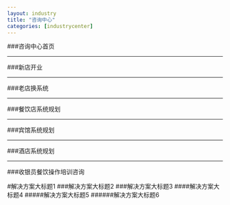 ```yaml
---
layout: industry
title: "咨询中心"
categories: [industrycenter]
---
```

###咨询中心首页
<hr/>
###新店开业
<hr/>
###老店换系统
<hr/>
###餐饮店系统规划
<hr/>
###宾馆系统规划
<hr/>
###酒店系统规划
<hr/>
###收银员餐饮操作培训咨询

#解决方案大标题1
###解决方案大标题2
###解决方案大标题3
####解决方案大标题4
#####解决方案大标题5
######解决方案大标题6